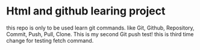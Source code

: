 # Html and github learing project

this repo is only to be used learn git commands. like
Git, Github, Repository, Commit, Push, Pull, Clone.
This is my second Git push test!
this is third time change for testing fetch command.
